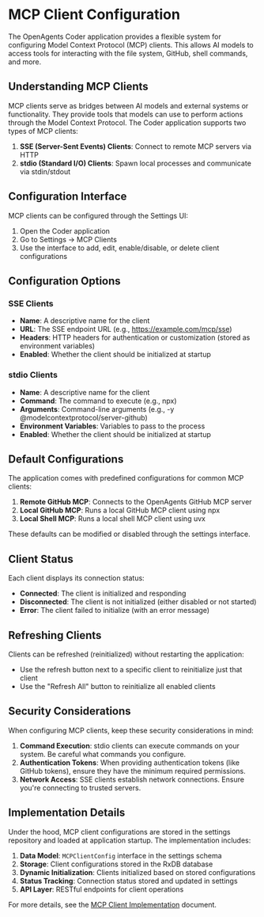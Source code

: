 # MCP Client Configuration

The OpenAgents Coder application provides a flexible system for configuring Model Context Protocol (MCP) clients. This allows AI models to access tools for interacting with the file system, GitHub, shell commands, and more.

## Understanding MCP Clients

MCP clients serve as bridges between AI models and external systems or functionality. They provide tools that models can use to perform actions through the Model Context Protocol. The Coder application supports two types of MCP clients:

1. **SSE (Server-Sent Events) Clients**: Connect to remote MCP servers via HTTP
2. **stdio (Standard I/O) Clients**: Spawn local processes and communicate via stdin/stdout

## Configuration Interface

MCP clients can be configured through the Settings UI:

1. Open the Coder application
2. Go to Settings → MCP Clients
3. Use the interface to add, edit, enable/disable, or delete client configurations

## Configuration Options

### SSE Clients

- **Name**: A descriptive name for the client
- **URL**: The SSE endpoint URL (e.g., https://example.com/mcp/sse)
- **Headers**: HTTP headers for authentication or customization (stored as environment variables)
- **Enabled**: Whether the client should be initialized at startup

### stdio Clients

- **Name**: A descriptive name for the client
- **Command**: The command to execute (e.g., npx)
- **Arguments**: Command-line arguments (e.g., -y @modelcontextprotocol/server-github)
- **Environment Variables**: Variables to pass to the process
- **Enabled**: Whether the client should be initialized at startup

## Default Configurations

The application comes with predefined configurations for common MCP clients:

1. **Remote GitHub MCP**: Connects to the OpenAgents GitHub MCP server
2. **Local GitHub MCP**: Runs a local GitHub MCP client using npx
3. **Local Shell MCP**: Runs a local shell MCP client using uvx

These defaults can be modified or disabled through the settings interface.

## Client Status

Each client displays its connection status:

- **Connected**: The client is initialized and responding
- **Disconnected**: The client is not initialized (either disabled or not started)
- **Error**: The client failed to initialize (with an error message)

## Refreshing Clients

Clients can be refreshed (reinitialized) without restarting the application:

- Use the refresh button next to a specific client to reinitialize just that client
- Use the "Refresh All" button to reinitialize all enabled clients

## Security Considerations

When configuring MCP clients, keep these security considerations in mind:

1. **Command Execution**: stdio clients can execute commands on your system. Be careful what commands you configure.
2. **Authentication Tokens**: When providing authentication tokens (like GitHub tokens), ensure they have the minimum required permissions.
3. **Network Access**: SSE clients establish network connections. Ensure you're connecting to trusted servers.

## Implementation Details

Under the hood, MCP client configurations are stored in the settings repository and loaded at application startup. The implementation includes:

1. **Data Model**: `MCPClientConfig` interface in the settings schema
2. **Storage**: Client configurations stored in the RxDB database
3. **Dynamic Initialization**: Clients initialized based on stored configurations
4. **Status Tracking**: Connection status stored and updated in settings
5. **API Layer**: RESTful endpoints for client operations

For more details, see the [MCP Client Implementation](./issues/839/implementation.md) document.